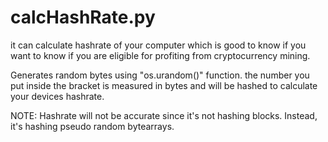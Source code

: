 # calcHashRate.py
it can calculate hashrate of your computer which is good to know if you want to know if you are eligible for profiting from cryptocurrency mining.

Generates random bytes using "os.urandom()" function. the number you put inside the bracket is measured in bytes and will be hashed to 
calculate your devices hashrate.

NOTE: Hashrate will not be accurate since it's not hashing blocks. Instead, it's hashing pseudo random bytearrays.
